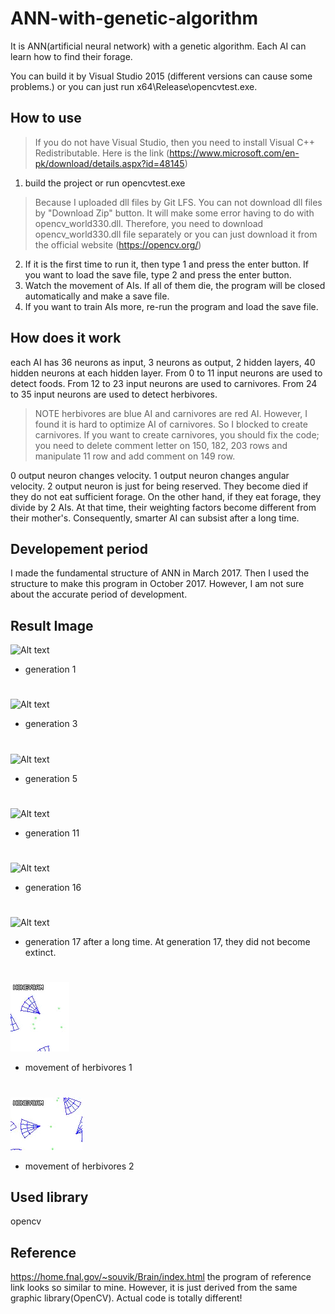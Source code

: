 # ANN-with-genetic-algorithm
It is ANN(artificial neural network) with a genetic algorithm. Each AI can learn how to find their forage.

You can build it by Visual Studio 2015 (different versions can cause some problems.)
or you can just run x64\Release\opencvtest.exe. 

How to use
-------------
> If you do not have Visual Studio, then you need to install Visual C++ Redistributable. Here is the link (https://www.microsoft.com/en-pk/download/details.aspx?id=48145)
1. build the project or run opencvtest.exe
> Because I uploaded dll files by Git LFS. You can not download dll files by "Download Zip" button. It will make some error having to do with opencv_world330.dll. Therefore, you need to download opencv_world330.dll file separately or you can just download it from the official website (https://opencv.org/)
2. If it is the first time to run it, then type 1 and press the enter button. If you want to load the save file, type 2 and press the enter button.
3. Watch the movement of AIs. If all of them die, the program will be closed automatically and make a save file.
4. If you want to train AIs more, re-run the program and load the save file.

How does it work
-------------
each AI has 36 neurons as input, 3 neurons as output, 2 hidden layers, 40 hidden neurons at each hidden layer. From 0 to 11 input neurons are used to detect foods. From 12 to 23 input neurons are used to carnivores. From 24 to 35 input neurons are used to detect herbivores.
> NOTE herbivores are blue AI and carnivores are red AI. However, I found it is hard to optimize AI of carnivores. So I blocked to create carnivores. If you want to create carnivores, you should fix the code; you need to delete comment letter on 150, 182, 203 rows and manipulate 11 row and add comment on 149 row.

0 output neuron changes velocity. 1 output neuron changes angular velocity. 2 output neuron is just for being reserved. They become died if they do not eat sufficient forage. On the other hand, if they eat forage, they divide by 2 AIs. At that time, their weighting factors become different from their mother's. Consequently, smarter AI can subsist after a long time.

Developement period
-------------
I made the fundamental structure of ANN in March 2017. Then I used the structure to make this program in October 2017. However, I am not sure about the accurate period of development.

Result Image
-------------
![Alt text](/picture/new/gen1.gif "Generation 1")
* generation 1  
#
![Alt text](/picture/new/gen3.gif "Generation 3")
* generation 3  
#
![Alt text](/picture/new/gen5.gif "Generation 5")
* generation 5  
#
![Alt text](/picture/new/gen11.gif "Generation 11")
* generation 11
#
![Alt text](/picture/new/gen16.gif "Generation 16")
* generation 16
#
![Alt text](/picture/new/gen17.gif "Generation 17")
* generation 17 after a long time. At generation 17, they did not become extinct.
#
![Alt text](/picture/new/close1.gif "Close")
* movement of herbivores 1
#
![Alt text](/picture/new/close2.gif "Close")
* movement of herbivores 2

Used library
-------------
opencv

Reference
-------------
https://home.fnal.gov/~souvik/Brain/index.html
the program of reference link looks so similar to mine. However, it is just derived from the same graphic library(OpenCV).
Actual code is totally different!

